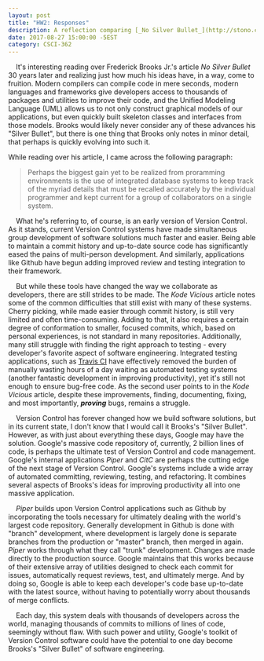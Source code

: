```yaml
---
layout: post
title: "HW2: Responses"
description: A reflection comparing [_No Silver Bullet_](http://stono.cs.cofc.edu/~bowring/classes/csci%20362/docs/NoSilverBulletOriginal.pdf), [_Kode Vicious_](http://stono.cs.cofc.edu/~bowring/classes/csci%20362/docs/p32-neville-neil.pdf), and [_Google Code Repo_](http://stono.cs.cofc.edu/~bowring/classes/csci%20362/docs/GoogleCodeRepo-78-potvin.pdf?id=0B2El51RQ1MQnTTVWYVNiOWhuX0U).
date: 2017-08-27 15:00:00 -5EST
category: CSCI-362
---
```


&nbsp;&nbsp;&nbsp;&nbsp;It's interesting reading over Frederick Brooks Jr.'s article _No Silver Bullet_ 30 years later and realizing just how much his ideas have, in a way, come to fruition. Modern compilers can compile code in mere seconds, modern languages and frameworks give developers access to thousands of packages and utilities to improve their code, and the Unified Modeling Language (UML) allows us to not only construct graphical models of our applications, but even quickly built skeleton classes and interfaces from those models. Brooks would likely never consider any of these advances his "Silver Bullet", but there is one thing that Brooks only notes in minor detail, that perhaps is quickly evolving into such it.

While reading over his article, I came across the following paragraph:
> Perhaps the biggest gain yet to be realized from proramming environments is the use of integrated database systems to keep track of the myriad details that must be recalled accurately by the individual programmer and kept current for a group of collaborators on a single system.

&nbsp;&nbsp;&nbsp;&nbsp;What he's referring to, of course, is an early version of Version Control. As it stands, current Version Control systems have made simultaneous group development of software solutions much faster and easier. Being able to maintain a commit history and up-to-date source code has significantly eased the pains of multi-person development. And similarly, applications like Github have begun adding improved review and testing integration to their framework. 

&nbsp;&nbsp;&nbsp;&nbsp;But while these tools have changed the way we collaborate as developers, there are still strides to be made. The _Kode Vicious_ article notes some of the common difficulties that still exist with many of these systems. Cherry picking, while made easier through commit history, is still very limited and often time-consuming. Adding to that, it also requires a certain degree of conformation to smaller, focused commits, which, based on personal experiences, is not standard in many repositories. Additionally, many still struggle with finding the right approach to testing - every developer's favorite aspect of software engineering. Integrated testing applications, such as [Travis CI](https://travis-ci.org/) have effectively removed the burden of manually wasting hours of a day waiting as automated testing systems (another fantastic development in improving productivity), yet it's still not enough to ensure bug-free code. As the second user points to in the _Kode Vicious_ article, despite these improvements, finding, documenting, fixing, and most importantly, _**proving**_ bugs, remains a struggle.

&nbsp;&nbsp;&nbsp;&nbsp;Version Control has forever changed how we build software solutions, but in its current state, I don't know that I would call it Brooks's "Silver Bullet". However, as with just about everything these days, Google may have the solution. Google's massive code repository of, currently, 2 billion lines of code, is perhaps the ultimate test of Version Control and code management. Google's internal applications _Piper_ and _CitC_ are perhaps the cutting edge of the next stage of Version Control. Google's systems include a wide array of automated committing, reviewing, testing, and refactoring. It combines several aspects of Brooks's ideas for improving productivity all into one massive application.

&nbsp;&nbsp;&nbsp;&nbsp;_Piper_ builds upon Version Control applications such as Github by incorporating the tools necessary for ultimately dealing with the world's largest code repository. Generally development in Github is done with "branch" development, where development is largely done is separate branches from the production or "master" branch, then merged in again. _Piper_ works through what they call "trunk" development. Changes are made directly to the production source. Google maintains that this works because of their extensive array of utilities designed to check each commit for issues, automatically request reviews, test, and ultimately merge. And by doing so, Google is able to keep each developer's code base up-to-date with the latest source, without having to potentially worry about thousands of merge conflicts.

&nbsp;&nbsp;&nbsp;&nbsp;Each day, this system deals with thousands of developers across the world, managing thousands of commits to millions of lines of code, seemingly without flaw. With such power and utility, Google's toolkit of Version Control software could have the potential to one day become Brooks's "Silver Bullet" of software engineering.

